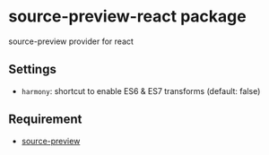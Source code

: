 # source-preview-react package

source-preview provider for react

## Settings

* `harmony`: shortcut to enable ES6 & ES7 transforms (default: false)

## Requirement

* [source-preview](https://atom.io/packages/source-preview)
